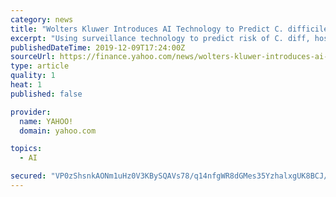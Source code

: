 ```yaml
---
category: news
title: "Wolters Kluwer Introduces AI Technology to Predict C. difficile Infections and Improve Patient Outcomes"
excerpt: "Using surveillance technology to predict risk of C. diff, hospitals can reduce time to detection and treatment to improve outcomes and reduce spread of disease Wolters Kluwer, Health is introducing machine learning and artificial intelligence (AI) technology to its surveillance solution—Sentri7®—to predict healthcare-acquired infections ..."
publishedDateTime: 2019-12-09T17:24:00Z
sourceUrl: https://finance.yahoo.com/news/wolters-kluwer-introduces-ai-technology-155300059.html
type: article
quality: 1
heat: 1
published: false

provider:
  name: YAHOO!
  domain: yahoo.com

topics:
  - AI

secured: "VP0zShsnkAONm1uHz0V3KBySQAVs78/q14nfgWR8dGMes35YzhalxgUK8BCJ/3tXm0c1V0FCgNnqNg19OFxIIsQavMt23PJA6n1c0oBS0KLEeHHvHmXVBUO7Pu2BXTSJMoojOxipquls2TtfqHBwHzyV90JZD0TqEQfMyiMZxB7piKMlZGxf04uYbRO/UJSpiJKdzX6uW44xoNNhoMtYEciJKewZyMwNZjgv6MMxz+oqfCuJnAxOyR2Hun60u1bR332oEbq6KmGY1l2kmEthag==;o/LGcTBd4jtXdFCoaVCtvg=="
---
```


